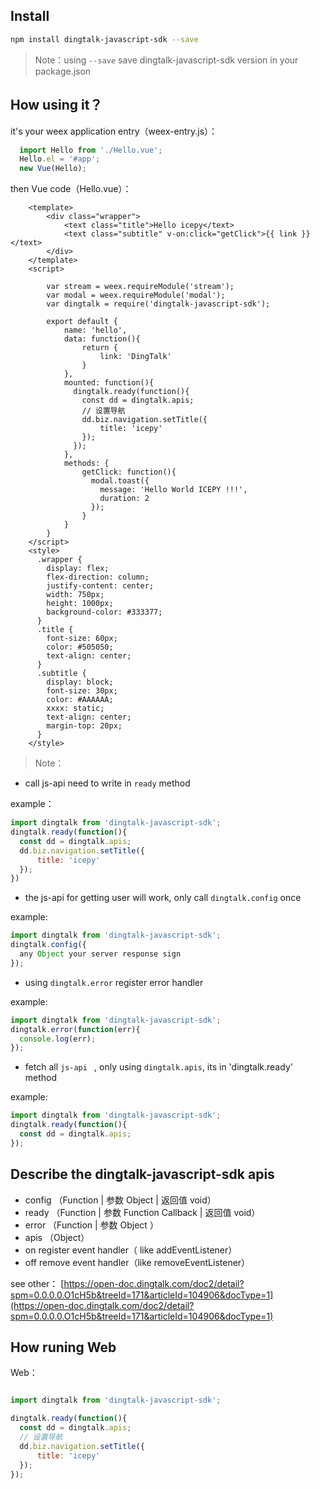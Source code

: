 ## Install

```bash
npm install dingtalk-javascript-sdk --save
```

> Note：using `--save` save dingtalk-javascript-sdk version in your package.json

## How using it？

it's your weex application entry（weex-entry.js）：

```JavaScript
  import Hello from './Hello.vue';
  Hello.el = '#app';
  new Vue(Hello);
```

then Vue code（Hello.vue）：

```Vue
    <template>
        <div class="wrapper">
            <text class="title">Hello icepy</text>
            <text class="subtitle" v-on:click="getClick">{{ link }}</text>
        </div>
    </template>
    <script>

        var stream = weex.requireModule('stream');
        var modal = weex.requireModule('modal');
        var dingtalk = require('dingtalk-javascript-sdk');

        export default {
            name: 'hello',
            data: function(){
                return {
                    link: 'DingTalk'
                }
            },
            mounted: function(){
              dingtalk.ready(function(){
                const dd = dingtalk.apis;
                // 设置导航
                dd.biz.navigation.setTitle({
                    title: 'icepy'
                });
              });
            },
            methods: {
                getClick: function(){
                  modal.toast({
                    message: 'Hello World ICEPY !!!',
                    duration: 2
                  });
                }
            }
        }
    </script>
    <style>
      .wrapper {
        display: flex;
        flex-direction: column;
        justify-content: center;
        width: 750px;
        height: 1000px;
        background-color: #333377;
      }
      .title {
        font-size: 60px;
        color: #505050;
        text-align: center;
      }
      .subtitle {
        display: block;
        font-size: 30px;
        color: #AAAAAA;
        xxxx: static;
        text-align: center;
        margin-top: 20px;
      }
    </style>
```

> Note：

- call js-api need to write  in `ready` method

example：

```JavaScript
import dingtalk from 'dingtalk-javascript-sdk';
dingtalk.ready(function(){
  const dd = dingtalk.apis;
  dd.biz.navigation.setTitle({
      title: 'icepy'
  });
})
```

- the js-api for getting user will work, only call `dingtalk.config` once

example:

```JavaScript
import dingtalk from 'dingtalk-javascript-sdk';
dingtalk.config({
  any Object your server response sign
});
```

- using `dingtalk.error` register error handler

example:

```JavaScript
import dingtalk from 'dingtalk-javascript-sdk';
dingtalk.error(function(err){
  console.log(err);
});
```
- fetch all `js-api ` , only using `dingtalk.apis`, its in 'dingtalk.ready' method

example:

```JavaScript
import dingtalk from 'dingtalk-javascript-sdk';
dingtalk.ready(function(){
  const dd = dingtalk.apis;
});
```

## Describe the dingtalk-javascript-sdk apis

* config （Function | 参数 Object | 返回值 void）
* ready （Function | 参数 Function Callback | 返回值 void）
* error （Function | 参数 Object ）
* apis （Object）
* on register event handler（ like addEventListener）
* off remove event handler（like removeEventListener）

see other： [https://open-doc.dingtalk.com/doc2/detail?spm=0.0.0.0.O1cH5b&treeId=171&articleId=104906&docType=1](https://open-doc.dingtalk.com/doc2/detail?spm=0.0.0.0.O1cH5b&treeId=171&articleId=104906&docType=1)

## How runing Web

Web：

```JavaScript

import dingtalk from 'dingtalk-javascript-sdk';

dingtalk.ready(function(){
  const dd = dingtalk.apis;
  // 设置导航
  dd.biz.navigation.setTitle({
      title: 'icepy'
  });
});

```
